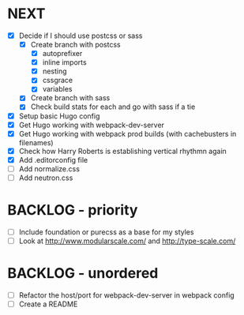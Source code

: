 # NEXT

- [x] Decide if I should use postcss or sass
  - [x] Create branch with postcss
    - [x] autoprefixer
    - [x] inline imports
    - [x] nesting
    - [x] cssgrace
    - [x] variables
  - [x] Create branch with sass
  - [x] Check build stats for each and go with sass if a tie
- [x] Setup basic Hugo config
- [x] Get Hugo working with webpack-dev-server
- [x] Get Hugo working with webpack prod builds (with cachebusters in filenames)
- [x] Check how Harry Roberts is establishing vertical rhythmn again
- [x] Add .editorconfig file
- [ ] Add normalize.css
- [ ] Add neutron.css

# BACKLOG - priority

- [ ] Include foundation or purecss as a base for my styles
- [ ] Look at http://www.modularscale.com/ and http://type-scale.com/

# BACKLOG - unordered

- [ ] Refactor the host/port for webpack-dev-server in webpack config
- [ ] Create a README
